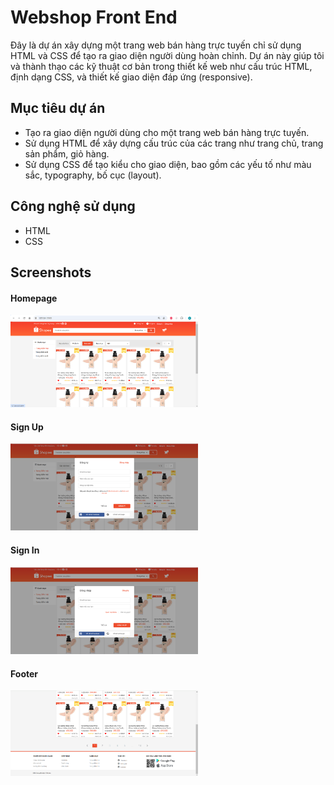 # Webshop Front End

Đây là dự án xây dựng một trang web bán hàng trực tuyến chỉ sử dụng HTML và CSS để tạo ra giao diện người dùng hoàn chỉnh. Dự án này giúp tôi và thành thạo các kỹ thuật cơ bản trong thiết kế web như cấu trúc HTML, định dạng CSS, và thiết kế giao diện đáp ứng (responsive).

## Mục tiêu dự án

- Tạo ra giao diện người dùng cho một trang web bán hàng trực tuyến.
- Sử dụng HTML để xây dựng cấu trúc của các trang như trang chủ, trang sản phẩm, giỏ hàng.
- Sử dụng CSS để tạo kiểu cho giao diện, bao gồm các yếu tố như màu sắc, typography, bố cục (layout).

## Công nghệ sử dụng

- HTML
- CSS

## Screenshots

<div class="page-header">
    <h4>Homepage</h4>
    <img src="./Screenshots/homepage.png" title="Homepage" width="300"/>
</div>

<div class="signup">
    <h4>Sign Up</h4>
    <img src="./Screenshots/signup.png" title="Sign Up" width="300"/>
</div>

<div class="signin">
    <h4>Sign In</h4>
    <img src="./Screenshots/signin.png" title="Sign In" width="300"/>
</div>

<div class="footer">
    <h4>Footer</h4>
  <img src="./Screenshots/footer.png" title="Footer" width="300"/>
</div>

